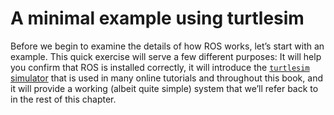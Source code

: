 # A minimal example using turtlesim

Before we begin to examine the details of how ROS works, let’s start with an example. This quick exercise will serve a few different purposes: It will help you confirm that ROS is installed correctly, it will introduce the [`turtlesim` simulator](http://wiki.ros.org/turtlesim) that is used in many online tutorials and throughout this book, and it will provide a working (albeit quite simple) system that we’ll refer back to in the rest of this chapter.
